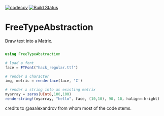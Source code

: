 [![codecov](https://codecov.io/gh/JuliaGraphics/FreeTypeAbstraction.jl/branch/master/graph/badge.svg)](https://codecov.io/gh/JuliaGraphics/FreeTypeAbstraction.jl)
[![Build Status](https://travis-ci.org/JuliaGraphics/FreeTypeAbstraction.jl.svg?branch=master)](https://travis-ci.org/JuliaGraphics/FreeTypeAbstraction.jl)
# FreeTypeAbstraction

Draw text into a Matrix.

```Julia

using FreeTypeAbstraction

# load a font
face = FTFont("hack_regular.ttf")

# render a character
img, metric = renderface(face, 'C')

# render a string into an existing matrix
myarray = zeros(UInt8,100,100)
renderstring!(myarray, "hello", face, (10,10), 90, 10, halign=:hright)
```

credits to @aaalexandrov from whom most of the code stems.
